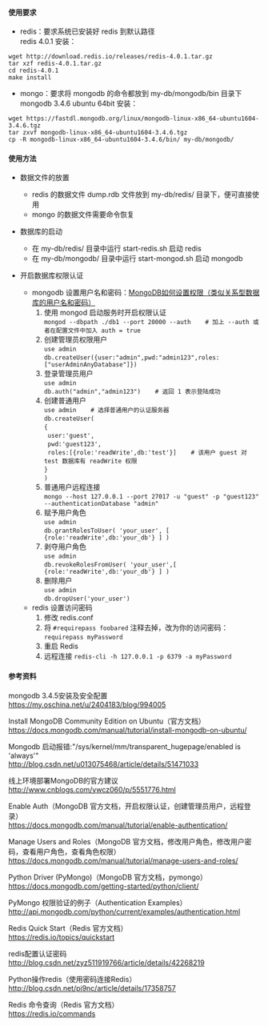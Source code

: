 #### 使用要求
* redis：要求系统已安装好 redis 到默认路径  
redis 4.0.1 安装：

```
wget http://download.redis.io/releases/redis-4.0.1.tar.gz
tar xzf redis-4.0.1.tar.gz
cd redis-4.0.1
make install
```
* mongo：要求将 mongodb 的命令都放到 my-db/mongodb/bin 目录下  
mongodb 3.4.6 ubuntu 64bit 安装：  

```
wget https://fastdl.mongodb.org/linux/mongodb-linux-x86_64-ubuntu1604-3.4.6.tgz
tar zxvf mongodb-linux-x86_64-ubuntu1604-3.4.6.tgz
cp -R mongodb-linux-x86_64-ubuntu1604-3.4.6/bin/ my-db/mongodb/
```

#### 使用方法
* 数据文件的放置  
    * redis 的数据文件 dump.rdb 文件放到 my-db/redis/ 目录下，便可直接使用  
    * mongo 的数据文件需要命令恢复

* 数据库的启动  
    * 在 my-db/redis/ 目录中运行 start-redis.sh 启动 redis  
    * 在 my-db/mongodb/ 目录中运行 start-mongod.sh 启动 mongodb  
* 开启数据库权限认证
    * mongodb 设置用户名和密码：[MongoDB如何设置权限（类似关系型数据库的用户名和密码）](http://www.cnblogs.com/itxiongwei/p/5520863.html)  
        1. 使用 mongod 启动服务时开启权限认证  
```mongod --dbpath ./db1 --port 20000 --auth    # 加上 --auth 或者在配置文件中加入 auth = true```  
        2. 创建管理员权限用户  
```use admin```  
```db.createUser({user:"admin",pwd:"admin123",roles:["userAdminAnyDatabase"]})```
        3. 登录管理员用户  
```use admin```  
```db.auth("admin","admin123")    # 返回 1 表示登陆成功```
        4. 创建普通用户  
```use admin	# 选择普通用户的认证服务器```  
```db.createUser(```    
```{```  
```	user:'guest',```  
```	pwd:'guest123',```  
```	roles:[{role:'readWrite',db:'test'}]	# 该用户 guest 对 test 数据库有 readWrite 权限```  
```}```  
```)```
        5. 普通用户远程连接  
        ```mongo --host 127.0.0.1 --port 27017 -u "guest" -p "guest123" --authenticationDatabase "admin"```
        6. 赋予用户角色  
        ```use admin```  
        ```db.grantRolesToUser( 'your_user', [ {role:'readWrite',db:'your_db'} ] )```
        7. 剥夺用户角色  
        ```use admin```  
        ```db.revokeRolesFromUser( 'your_user',[ {role:'readWrite',db:'your_db'} ] )```
        8. 删除用户  
        ```use admin```  
        ```db.dropUser('your_user')```
    * redis 设置访问密码
        1. 修改 redis.conf
        2. 将 ```#requirepass foobared``` 注释去掉，改为你的访问密码：```requirepass myPassword```
        3. 重启 Redis   
        4. 远程连接
            ```redis-cli -h 127.0.0.1 -p 6379 -a myPassword```
            
#### 参考资料
mongodb 3.4.5安装及安全配置  
https://my.oschina.net/u/2404183/blog/994005

Install MongoDB Community Edition on Ubuntu（官方文档）  
https://docs.mongodb.com/manual/tutorial/install-mongodb-on-ubuntu/

Mongodb 启动报错:"/sys/kernel/mm/transparent_hugepage/enabled is 'always'"  
http://blog.csdn.net/u013075468/article/details/51471033

线上环境部署MongoDB的官方建议  
http://www.cnblogs.com/ywcz060/p/5551776.html

Enable Auth（MongoDB 官方文档，开启权限认证，创建管理员用户，远程登录）  
https://docs.mongodb.com/manual/tutorial/enable-authentication/

Manage Users and Roles（MongoDB 官方文档，修改用户角色，修改用户密码，查看用户角色，查看角色权限）  
https://docs.mongodb.com/manual/tutorial/manage-users-and-roles/

Python Driver (PyMongo)（MongoDB 官方文档，pymongo）  
https://docs.mongodb.com/getting-started/python/client/

PyMongo 权限验证的例子（Authentication Examples）  
http://api.mongodb.com/python/current/examples/authentication.html

Redis Quick Start（Redis 官方文档）  
https://redis.io/topics/quickstart

redis配置认证密码  
http://blog.csdn.net/zyz511919766/article/details/42268219

Python操作redis（使用密码连接Redis）  
http://blog.csdn.net/pi9nc/article/details/17358757

Redis 命令查询（Redis 官方文档）  
https://redis.io/commands